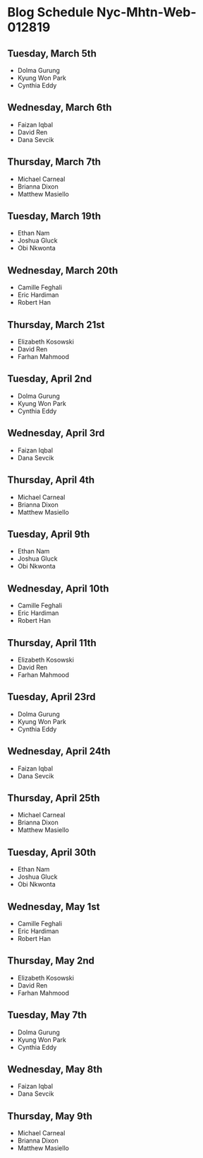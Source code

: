 # Blog Schedule Nyc-Mhtn-Web-012819

## Tuesday, March 5th
* Dolma Gurung
* Kyung Won Park
* Cynthia Eddy

## Wednesday, March 6th
* Faizan Iqbal
* David Ren
* Dana Sevcik

## Thursday, March 7th
* Michael Carneal
* Brianna Dixon
* Matthew Masiello

## Tuesday, March 19th
* Ethan Nam
* Joshua Gluck
* Obi Nkwonta

## Wednesday, March 20th
* Camille Feghali
* Eric Hardiman
* Robert Han

## Thursday, March 21st
* Elizabeth Kosowski
* David Ren
* Farhan Mahmood

## Tuesday, April 2nd
* Dolma Gurung
* Kyung Won Park
* Cynthia Eddy

## Wednesday, April 3rd
* Faizan Iqbal
* Dana Sevcik

## Thursday, April 4th
* Michael Carneal
* Brianna Dixon
* Matthew Masiello

## Tuesday, April 9th
* Ethan Nam
* Joshua Gluck
* Obi Nkwonta

## Wednesday, April 10th
* Camille Feghali
* Eric Hardiman
* Robert Han

## Thursday, April 11th
* Elizabeth Kosowski
* David Ren
* Farhan Mahmood

## Tuesday, April 23rd
* Dolma Gurung
* Kyung Won Park
* Cynthia Eddy

## Wednesday, April 24th
* Faizan Iqbal
* Dana Sevcik

## Thursday, April 25th
* Michael Carneal
* Brianna Dixon
* Matthew Masiello

## Tuesday, April 30th
* Ethan Nam
* Joshua Gluck
* Obi Nkwonta

## Wednesday, May 1st
* Camille Feghali
* Eric Hardiman
* Robert Han

## Thursday, May 2nd
* Elizabeth Kosowski
* David Ren
* Farhan Mahmood

## Tuesday, May 7th
* Dolma Gurung
* Kyung Won Park
* Cynthia Eddy

## Wednesday, May 8th
* Faizan Iqbal
* Dana Sevcik

## Thursday, May 9th
* Michael Carneal
* Brianna Dixon
* Matthew Masiello
